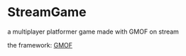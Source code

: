 # StreamGame
a multiplayer platformer game made with GMOF on stream


the framework: [GMOF](https://github.com/evolutionleo/GM-Online-Framework)
